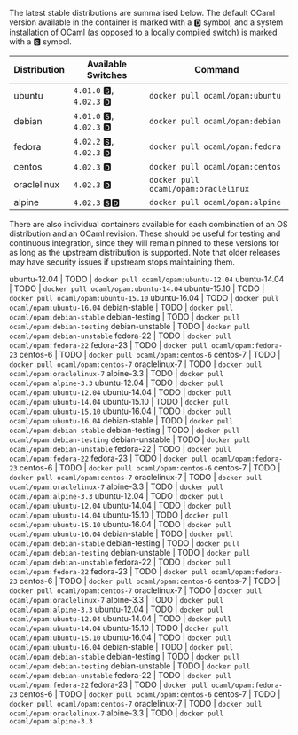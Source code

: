 The latest stable distributions are summarised below.  The default OCaml version available in the container is marked with a &#127347; symbol, and a system installation of OCaml (as opposed to a locally compiled switch) is marked with a &#127362; symbol.

Distribution | Available Switches | Command
------------ | ------------------ | -------
ubuntu | `4.01.0` &#127362;, `4.02.3` &#127347; | `docker pull ocaml/opam:ubuntu`
debian | `4.01.0` &#127362;, `4.02.3` &#127347; | `docker pull ocaml/opam:debian`
fedora | `4.02.2` &#127362;, `4.02.3` &#127347; | `docker pull ocaml/opam:fedora`
centos | `4.02.3` &#127347; | `docker pull ocaml/opam:centos`
oraclelinux | `4.02.3` &#127347; | `docker pull ocaml/opam:oraclelinux`
alpine | `4.02.3` &#127362;&#127347; | `docker pull ocaml/opam:alpine`

There are also individual containers available for each combination
   of an OS distribution and an OCaml revision. These should be useful for
   testing and continuous integration, since they will remain pinned to these
   versions for as long as the upstream distribution is supported.  Note that
   older releases may have security issues if upstream stops maintaining them.

ubuntu-12.04 | TODO | `docker pull ocaml/opam:ubuntu-12.04`
ubuntu-14.04 | TODO | `docker pull ocaml/opam:ubuntu-14.04`
ubuntu-15.10 | TODO | `docker pull ocaml/opam:ubuntu-15.10`
ubuntu-16.04 | TODO | `docker pull ocaml/opam:ubuntu-16.04`
debian-stable | TODO | `docker pull ocaml/opam:debian-stable`
debian-testing | TODO | `docker pull ocaml/opam:debian-testing`
debian-unstable | TODO | `docker pull ocaml/opam:debian-unstable`
fedora-22 | TODO | `docker pull ocaml/opam:fedora-22`
fedora-23 | TODO | `docker pull ocaml/opam:fedora-23`
centos-6 | TODO | `docker pull ocaml/opam:centos-6`
centos-7 | TODO | `docker pull ocaml/opam:centos-7`
oraclelinux-7 | TODO | `docker pull ocaml/opam:oraclelinux-7`
alpine-3.3 | TODO | `docker pull ocaml/opam:alpine-3.3`
ubuntu-12.04 | TODO | `docker pull ocaml/opam:ubuntu-12.04`
ubuntu-14.04 | TODO | `docker pull ocaml/opam:ubuntu-14.04`
ubuntu-15.10 | TODO | `docker pull ocaml/opam:ubuntu-15.10`
ubuntu-16.04 | TODO | `docker pull ocaml/opam:ubuntu-16.04`
debian-stable | TODO | `docker pull ocaml/opam:debian-stable`
debian-testing | TODO | `docker pull ocaml/opam:debian-testing`
debian-unstable | TODO | `docker pull ocaml/opam:debian-unstable`
fedora-22 | TODO | `docker pull ocaml/opam:fedora-22`
fedora-23 | TODO | `docker pull ocaml/opam:fedora-23`
centos-6 | TODO | `docker pull ocaml/opam:centos-6`
centos-7 | TODO | `docker pull ocaml/opam:centos-7`
oraclelinux-7 | TODO | `docker pull ocaml/opam:oraclelinux-7`
alpine-3.3 | TODO | `docker pull ocaml/opam:alpine-3.3`
ubuntu-12.04 | TODO | `docker pull ocaml/opam:ubuntu-12.04`
ubuntu-14.04 | TODO | `docker pull ocaml/opam:ubuntu-14.04`
ubuntu-15.10 | TODO | `docker pull ocaml/opam:ubuntu-15.10`
ubuntu-16.04 | TODO | `docker pull ocaml/opam:ubuntu-16.04`
debian-stable | TODO | `docker pull ocaml/opam:debian-stable`
debian-testing | TODO | `docker pull ocaml/opam:debian-testing`
debian-unstable | TODO | `docker pull ocaml/opam:debian-unstable`
fedora-22 | TODO | `docker pull ocaml/opam:fedora-22`
fedora-23 | TODO | `docker pull ocaml/opam:fedora-23`
centos-6 | TODO | `docker pull ocaml/opam:centos-6`
centos-7 | TODO | `docker pull ocaml/opam:centos-7`
oraclelinux-7 | TODO | `docker pull ocaml/opam:oraclelinux-7`
alpine-3.3 | TODO | `docker pull ocaml/opam:alpine-3.3`
ubuntu-12.04 | TODO | `docker pull ocaml/opam:ubuntu-12.04`
ubuntu-14.04 | TODO | `docker pull ocaml/opam:ubuntu-14.04`
ubuntu-15.10 | TODO | `docker pull ocaml/opam:ubuntu-15.10`
ubuntu-16.04 | TODO | `docker pull ocaml/opam:ubuntu-16.04`
debian-stable | TODO | `docker pull ocaml/opam:debian-stable`
debian-testing | TODO | `docker pull ocaml/opam:debian-testing`
debian-unstable | TODO | `docker pull ocaml/opam:debian-unstable`
fedora-22 | TODO | `docker pull ocaml/opam:fedora-22`
fedora-23 | TODO | `docker pull ocaml/opam:fedora-23`
centos-6 | TODO | `docker pull ocaml/opam:centos-6`
centos-7 | TODO | `docker pull ocaml/opam:centos-7`
oraclelinux-7 | TODO | `docker pull ocaml/opam:oraclelinux-7`
alpine-3.3 | TODO | `docker pull ocaml/opam:alpine-3.3`